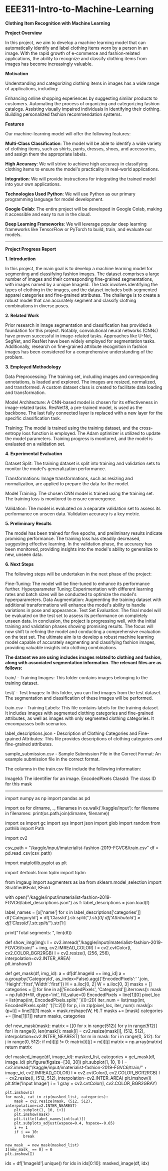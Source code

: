 # EEE311-Intro-to-Machine-Learning
**Clothing Item Recognition with Machine Learning**

**Project Overview**

In this project, we aim to develop a machine learning model that can automatically identify and label clothing items worn by a person in an image. With the rapid growth of e-commerce and fashion-related applications, the ability to recognize and classify clothing items from images has become increasingly valuable.

**Motivation**

Understanding and categorizing clothing items in images has a wide range of applications, including:

Enhancing online shopping experiences by suggesting similar products to customers.
Automating the process of organizing and categorizing fashion catalogs.
Assisting visually impaired individuals in identifying their clothing.
Building personalized fashion recommendation systems.

**Features**

Our machine-learning model will offer the following features:

**Multi-Class Classification**: The model will be able to identify a wide variety of clothing items, such as shirts, pants, dresses, shoes, and accessories, and assign them the appropriate labels.

**High Accuracy**: We will strive to achieve high accuracy in classifying clothing items to ensure the model's practicality in real-world applications.

**Integration**: We will provide instructions for integrating the trained model into your own applications.

**Technologies Used**
**Python**: We will use Python as our primary programming language for model development.

**Google Colab**: The entire project will be developed in Google Colab, making it accessible and easy to run in the cloud.

**Deep Learning Frameworks**: We will leverage popular deep learning frameworks like TensorFlow or PyTorch to build, train, and evaluate our models.

------------------------------------------------------------------------------------------------------------------------------------------------------------------------------------------------------------------------------------------------------------------------------

**Project Progress Report**


**1. Introduction**

In this project, the main goal is to develop a machine learning model for segmenting and classifying fashion images. The dataset comprises a large number of images and their corresponding fine-grained segmentations, with images named by a unique ImageId. The task involves identifying the types of clothing in the images, and the dataset includes both segmented apparel categories and fine-grained attributes. The challenge is to create a robust model that can accurately segment and classify clothing combinations in diverse poses.

**2. Related Work**

Prior research in image segmentation and classification has provided a foundation for this project. Notably, convolutional neural networks (CNNs) have proven successful in image-related tasks. Approaches like U-Net, SegNet, and ResNet have been widely employed for segmentation tasks. Additionally, research on fine-grained attribute recognition in fashion images has been considered for a comprehensive understanding of the problem.

**3. Employed Methodology**

Data Preprocessing: The training set, including images and corresponding annotations, is loaded and explored. The images are resized, normalized, and transformed. A custom dataset class is created to facilitate data loading and transformation.

Model Architecture: A CNN-based model is chosen for its effectiveness in image-related tasks. ResNet18, a pre-trained model, is used as the backbone. The last fully connected layer is replaced with a new layer for the specific classification task.

Training: The model is trained using the training dataset, and the cross-entropy loss function is employed. The Adam optimizer is utilized to update the model parameters. Training progress is monitored, and the model is evaluated on a validation set.

**4. Experimental Evaluation**

Dataset Split: The training dataset is split into training and validation sets to monitor the model's generalization performance.

Transformations: Image transformations, such as resizing and normalization, are applied to prepare the data for the model.

Model Training: The chosen CNN model is trained using the training set. The training loss is monitored to ensure convergence.

Validation: The model is evaluated on a separate validation set to assess its performance on unseen data. Validation accuracy is a key metric.

**5. Preliminary Results**

The model has been trained for five epochs, and preliminary results indicate promising performance. The training loss has steadily decreased, suggesting effective learning. In the validation phase, the accuracy has been monitored, providing insights into the model's ability to generalize to new, unseen data.

**6. Next Steps**

The following steps will be undertaken in the next phase of the project:

Fine-Tuning: The model will be fine-tuned to enhance its performance further.
Hyperparameter Tuning: Experimentation with different learning rates and batch sizes will be conducted to optimize the model's hyperparameters.
Data Augmentation: Augmenting the training dataset with additional transformations will enhance the model's ability to handle variations in pose and appearance.
Test Set Evaluation: The final model will be evaluated on the test set to assess its performance on completely unseen data.
In conclusion, the project is progressing well, with the initial training and validation phases showing promising results. The focus will now shift to refining the model and conducting a comprehensive evaluation on the test set. The ultimate aim is to develop a robust machine learning model capable of accurately segmenting and classifying fashion images, providing valuable insights into clothing combinations.

**The dataset we are using includes images related to clothing and fashion, along with associated segmentation information. The relevant files are as follows:**

train/ - Training Images: This folder contains images belonging to the training dataset.

test/ - Test Images: In this folder, you can find images from the test dataset. The segmentation and classification of these images will be performed.

train.csv - Training Labels: This file contains labels for the training dataset. It includes images with segmented clothing categories and fine-grained attributes, as well as images with only segmented clothing categories. It encompasses both scenarios.

label_descriptions.json - Description of Clothing Categories and Fine-grained Attributes: This file provides descriptions of clothing categories and fine-grained attributes.

sample_submission.csv - Sample Submission File in the Correct Format: An example submission file in the correct format.

The columns in the train.csv file include the following information:

ImageId: The identifier for an image.
EncodedPixels
ClassId: The class ID for this mask


------------------------------------------------------------------------------------------------------------------------------------------------------------------------------------------------------------------------------------------------------------------------------


import numpy as np
import pandas as pd

import os
for dirname, _, filenames in os.walk('/kaggle/input'):
    for filename in filenames:
        print(os.path.join(dirname, filename))

import os
import gc
import sys
import json
import glob
import random
from pathlib import Path

import cv2

csv_path = "/kaggle/input/imaterialist-fashion-2019-FGVC6/train.csv"
df = pd.read_csv(csv_path)

import matplotlib.pyplot as plt

import itertools
from tqdm import tqdm

from imgaug import augmenters as iaa
from sklearn.model_selection import StratifiedKFold, KFold

with open("/kaggle/input/imaterialist-fashion-2019-FGVC6/label_descriptions.json") as f:
    label_descriptions = json.load(f)

label_names = [x['name'] for x in label_descriptions['categories']]
df['CategoryId'] = df['ClassId'].str.split('_').str[0]
df['AttributeId'] = df['ClassId'].str.split('_').str[1:]

print("Total segments: ", len(df))


def show_img(img):
    I = cv2.imread("/kaggle/input/imaterialist-fashion-2019-FGVC6/train/" + img, cv2.IMREAD_COLOR)
    I = cv2.cvtColor(I, cv2.COLOR_BGR2RGB)
    I = cv2.resize(I, (256, 256), interpolation=cv2.INTER_AREA)  
    plt.imshow(I)


def get_mask(df, img_id):
    a = df[df.ImageId == img_id]
    a = a.groupby('CategoryId', as_index=False).agg({'EncodedPixels':' '.join, 'Height':'first','Width':'first'})
    H = a.iloc[0, 2]
    W = a.iloc[0, 3]
    masks = []
    categories = []
    for line in a[['EncodedPixels', 'CategoryId']].iterrows():
        mask = np.full(H*W, dtype='int', fill_value=0)
        EncodedPixels = line[1][0]
        pixel_loc = list(map(int, EncodedPixels.split(' ')[0::2]))
        iter_num = list(map(int, EncodedPixels.split(' ')[1::2]))
        for p, i in zip(pixel_loc, iter_num):
            mask[p:(p+i)] = line[1][1]
        mask = mask.reshape(W, H).T
        masks += [mask]
        categories += [line[1][1]]
    return masks, categories


def new_mask(mask):
    matrix = [[0 for x in range(512)] for y in range(512)]
    for i in range(0, len(mask)):
        mask[i] = cv2.resize(mask[i], (512, 512), interpolation=cv2.INTER_NEAREST)
    for m in mask:
        for i in range(0, 512):
            for j in range(0, 512):
                if m[i][j] != 0:
                    matrix[i][j] = m[i][j]
    matrix = np.array(matrix)
    return matrix


def masked_image(df, image_id):
    masked_list, categories = get_mask(df, image_id)
    plt.figure(figsize=[30, 30])
    plt.subplot(1, 10, 1)
    I = cv2.imread("/kaggle/input/imaterialist-fashion-2019-FGVC6/train/" + image_id, cv2.IMREAD_COLOR)
    I = cv2.cvtColor(I, cv2.COLOR_BGR2RGB)
    I = cv2.resize(I, (512, 512), interpolation=cv2.INTER_AREA)
    plt.imshow(I)
    plt.title('Input Image')
    i = 1
    gray = cv2.cvtColor(I, cv2.COLOR_BGR2GRAY)

    plt.imshow(I)
    for mask, cat in zip(masked_list, categories):
        mask = cv2.resize(mask, (512, 512), interpolation=cv2.INTER_NEAREST)
        plt.subplot(1, 10, i+1)
        plt.imshow(mask)
        plt.title(label_names[int(cat)])
        plt.subplots_adjust(wspace=0.4, hspace=-0.65)
        i += 1
        if i == 10:
            break
    
    new_mask_ = new_mask(masked_list)
    I[new_mask_ == 0] = 0
    plt.imshow(I)


ids = df['ImageId'].unique()
for idx in ids[0:10]:
    masked_image(df, idx)


